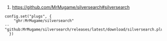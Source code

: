 
1. https://github.com/MrMugame/silversearch#silversearch

```space-lua
config.set("plugs", {
    "ghr:MrMugame/silversearch"
-- "github:MrMugame/silversearch/releases/latest/download/silversearch.plug.js"
  })
```
